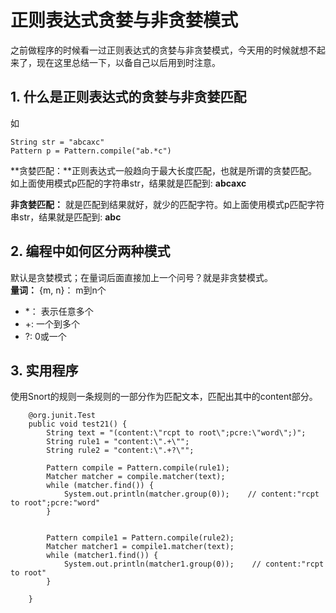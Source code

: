 # 正则表达式贪婪与非贪婪模式

之前做程序的时候看一过正则表达式的贪婪与非贪婪模式，今天用的时候就想不起来了，现在这里总结一下，以备自己以后用到时注意。

## 1. 什么是正则表达式的贪婪与非贪婪匹配

如

```
String str = "abcaxc"
Pattern p = Pattern.compile("ab.*c")
```

**贪婪匹配：**正则表达式一般趋向于最大长度匹配，也就是所谓的贪婪匹配。如上面使用模式p匹配的字符串str，结果就是匹配到: **abcaxc**

**非贪婪匹配：** 就是匹配到结果就好，就少的匹配字符。如上面使用模式p匹配字符串str，结果就是匹配到: **abc**

## 2. 编程中如何区分两种模式

默认是贪婪模式；在量词后面直接加上一个问号？就是非贪婪模式。  
**量词：** {m, n}： m到n个

* \*： 表示任意多个
* +: 一个到多个
* ?: 0或一个

## 3. 实用程序

使用Snort的规则一条规则的一部分作为匹配文本，匹配出其中的content部分。

```
    @org.junit.Test
    public void test21() {
        String text = "(content:\"rcpt to root\";pcre:\"word\";)";
        String rule1 = "content:\".+\"";
        String rule2 = "content:\".+?\"";

        Pattern compile = Pattern.compile(rule1);
        Matcher matcher = compile.matcher(text);
        while (matcher.find()) {
            System.out.println(matcher.group(0));    // content:"rcpt to root";pcre:"word"
        }


        Pattern compile1 = Pattern.compile(rule2);
        Matcher matcher1 = compile1.matcher(text);
        while (matcher1.find()) {
            System.out.println(matcher1.group(0));    // content:"rcpt to root"    
        }

    }
```



